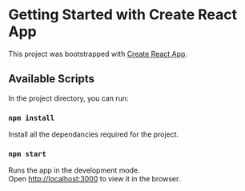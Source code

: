 # Getting Started with Create React App

This project was bootstrapped with [Create React App](https://github.com/facebook/create-react-app).

## Available Scripts

In the project directory, you can run:

### `npm install`

Install all the dependancies required for the project.

### `npm start`

Runs the app in the development mode.\
Open [http://localhost:3000](http://localhost:3000) to view it in the browser.
